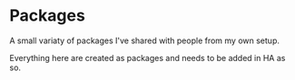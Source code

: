 # Packages

A small variaty of packages I've shared with people from my own setup.

Everything here are created as packages and needs to be added in HA as so.
